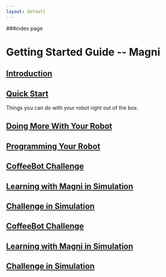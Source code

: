 ```yaml
---
layout: default
---
```


###index page

# Getting Started Guide -- Magni

## [Introduction](introduction)

## [Quick Start](ix_quick_start)

Things you can do with your robot right out of the box.

##	[Doing More With Your Robot](ix_doing_more)


##	[Programming Your Robot](ix_programming)


##	[CoffeeBot Challenge](ix_coffeebot)


##	[Learning with Magni in Simulation](ix_simulation1)


##	[Challenge in Simulation](ix_simulation2)




##	[CoffeeBot Challenge](ix_coffeebot)


##	[Learning with Magni in Simulation](ix_simulation1)


##	[Challenge in Simulation](ix_simulation2)
